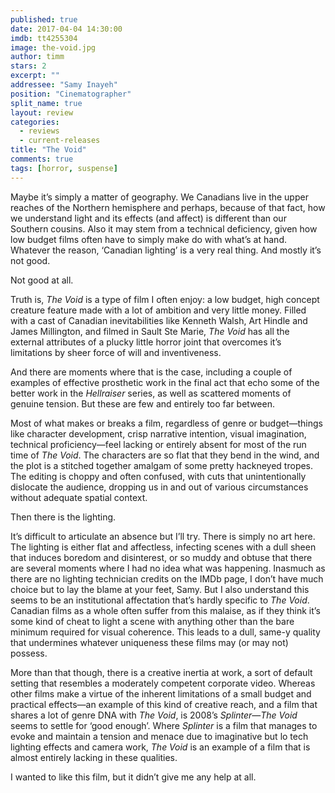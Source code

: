 ```yaml
---
published: true
date: 2017-04-04 14:30:00
imdb: tt4255304
image: the-void.jpg
author: timm
stars: 2
excerpt: ""
addressee: "Samy Inayeh"
position: "Cinematographer"
split_name: true
layout: review
categories: 
  - reviews
  - current-releases
title: "The Void"
comments: true
tags: [horror, suspense]
---
```

Maybe it’s simply a matter of geography. We Canadians live in the upper reaches of the Northern hemisphere and perhaps, because of that fact, how we understand light and its effects (and affect) is different than our Southern cousins. Also it may stem from a technical deficiency, given how low budget films often have to simply make do with what’s at hand. Whatever the reason, ‘Canadian lighting’ is a very real thing. And mostly it’s not good.

Not good at all.

Truth is, _The Void_ is a type of film I often enjoy: a low budget, high concept creature feature made with a lot of ambition and very little money. Filled with a cast of Canadian inevitabilities like Kenneth Walsh, Art Hindle and James Millington, and filmed in Sault Ste Marie, _The Void_ has all the external attributes of a plucky little horror joint that overcomes it’s limitations by sheer force of will and inventiveness.

And there are moments where that is the case, including a couple of examples of effective prosthetic work in the final act that echo some of the better work in the _Hellraiser_ series, as well as scattered moments of genuine tension. But these are few and entirely too far between. 

Most of what makes or breaks a film, regardless of genre or budget—things like character development, crisp narrative intention, visual imagination, technical proficiency—feel lacking or entirely absent for most of the run time of _The Void_. The characters are so flat that they bend in the wind, and the plot is a stitched together amalgam of some pretty hackneyed tropes. The editing is choppy and often confused, with cuts that unintentionally dislocate the audience, dropping us in and out of various circumstances without adequate spatial context.

Then there is the lighting.

It’s difficult to articulate an absence but I’ll try. There is simply no art here. The lighting is either flat and affectless, infecting scenes with a dull sheen that induces boredom and disinterest, or so muddy and obtuse that there are several moments where I had no idea what was happening. Inasmuch as there are no lighting technician credits on the IMDb page, I don’t have much choice but to lay the blame at your feet, Samy. But I also understand this seems to be an institutional affectation that’s hardly specific to _The Void_. Canadian films as a whole often suffer from this malaise, as if they think it’s some kind of cheat to light a scene with anything other than the bare minimum required for visual coherence. This leads to a dull, same-y quality that undermines whatever uniqueness these films may (or may not) possess. 

More than that though, there is a creative inertia at work, a sort of default setting that resembles a moderately competent corporate video. Whereas other films make a virtue of the inherent limitations of a small budget and practical effects—an example of this kind of creative reach, and a film that shares a lot of genre DNA with _The Void_, is 2008’s _Splinter_—_The Void_ seems to settle for ‘good enough’. Where _Splinter_ is a film that manages to evoke and maintain a tension and menace due to imaginative but lo tech lighting effects and camera work, _The Void_ is an example of a film that is almost entirely lacking in these qualities. 

I wanted to like this film, but it didn’t give me any help at all.